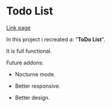 # Todo List
[Link page](https://vlunaklick.github.io/todo_list/)

In this project i recreated a: "**ToDo List**".

It is full functional.

Future addons: 

   * Nocturne mode.

   * Better responsive.

   * Better design.
